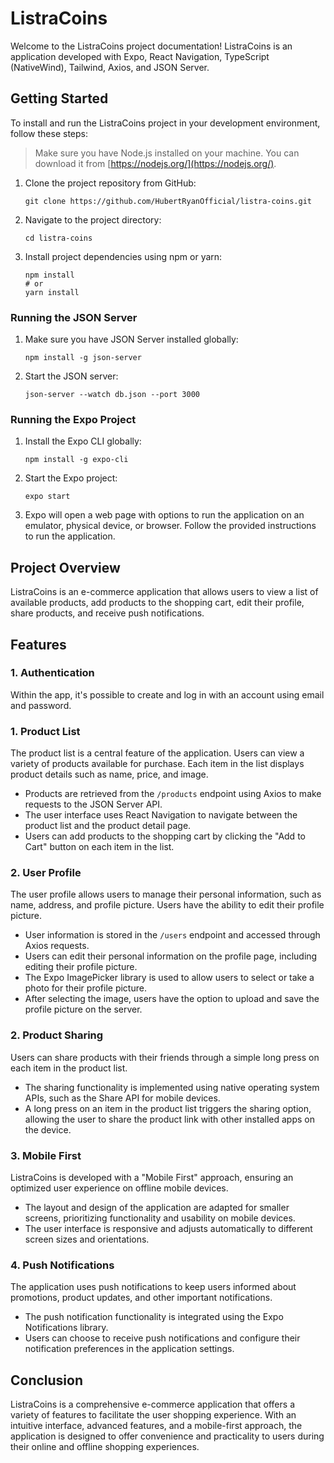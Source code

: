 # ListraCoins

Welcome to the ListraCoins project documentation! ListraCoins is an application developed with Expo, React Navigation, TypeScript (NativeWind), Tailwind, Axios, and JSON Server.

## Getting Started

To install and run the ListraCoins project in your development environment, follow these steps:

> Make sure you have Node.js installed on your machine. You can download it from [https://nodejs.org/](https://nodejs.org/).

1. Clone the project repository from GitHub:

   ```
   git clone https://github.com/HubertRyanOfficial/listra-coins.git
   ```

2. Navigate to the project directory:

   ```
   cd listra-coins
   ```

3. Install project dependencies using npm or yarn:

   ```
   npm install
   # or
   yarn install
   ```

### Running the JSON Server

1. Make sure you have JSON Server installed globally:

   ```
   npm install -g json-server
   ```

2. Start the JSON server:

   ```
   json-server --watch db.json --port 3000
   ```

### Running the Expo Project

1. Install the Expo CLI globally:

   ```
   npm install -g expo-cli
   ```

2. Start the Expo project:

   ```
   expo start
   ```

3. Expo will open a web page with options to run the application on an emulator, physical device, or browser. Follow the provided instructions to run the application.

## Project Overview

ListraCoins is an e-commerce application that allows users to view a list of available products, add products to the shopping cart, edit their profile, share products, and receive push notifications.

## Features

### 1. Authentication

Within the app, it's possible to create and log in with an account using email and password.

### 1. Product List

The product list is a central feature of the application. Users can view a variety of products available for purchase. Each item in the list displays product details such as name, price, and image.

- Products are retrieved from the `/products` endpoint using Axios to make requests to the JSON Server API.
- The user interface uses React Navigation to navigate between the product list and the product detail page.
- Users can add products to the shopping cart by clicking the "Add to Cart" button on each item in the list.

### 2. User Profile

The user profile allows users to manage their personal information, such as name, address, and profile picture. Users have the ability to edit their profile picture.

- User information is stored in the `/users` endpoint and accessed through Axios requests.
- Users can edit their personal information on the profile page, including editing their profile picture.
- The Expo ImagePicker library is used to allow users to select or take a photo for their profile picture.
- After selecting the image, users have the option to upload and save the profile picture on the server.

### 2. Product Sharing

Users can share products with their friends through a simple long press on each item in the product list.

- The sharing functionality is implemented using native operating system APIs, such as the Share API for mobile devices.
- A long press on an item in the product list triggers the sharing option, allowing the user to share the product link with other installed apps on the device.

### 3. Mobile First

ListraCoins is developed with a "Mobile First" approach, ensuring an optimized user experience on offline mobile devices.

- The layout and design of the application are adapted for smaller screens, prioritizing functionality and usability on mobile devices.
- The user interface is responsive and adjusts automatically to different screen sizes and orientations.

### 4. Push Notifications

The application uses push notifications to keep users informed about promotions, product updates, and other important notifications.

- The push notification functionality is integrated using the Expo Notifications library.
- Users can choose to receive push notifications and configure their notification preferences in the application settings.

## Conclusion

ListraCoins is a comprehensive e-commerce application that offers a variety of features to facilitate the user shopping experience. With an intuitive interface, advanced features, and a mobile-first approach, the application is designed to offer convenience and practicality to users during their online and offline shopping experiences.
